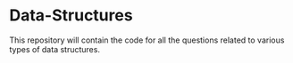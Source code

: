 # Data-Structures
This repository will contain the code for all the questions related to various types of data structures.
